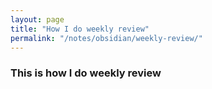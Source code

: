 ```yaml
---
layout: page
title: "How I do weekly review"
permalink: "/notes/obsidian/weekly-review/"
---
```


### This is how I do weekly review
